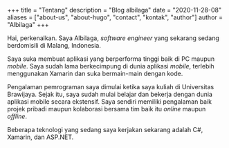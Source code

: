 +++
title = "Tentang"
description = "Blog albilaga"
date = "2020-11-28-08"
aliases = ["about-us", "about-hugo", "contact", "kontak", "author"]
author = "Albilaga"
+++

Hai, perkenalkan. Saya Albilaga, _software engineer_ yang sekarang sedang berdomisili di Malang, Indonesia.

Saya suka membuat aplikasi yang berperforma tinggi baik di PC maupun _mobile_. Saya sudah lama berkecimpung di dunia aplikasi _mobile_, terlebih menggunakan Xamarin dan suka bermain-main dengan kode.

Pengalaman pemrograman saya dimulai ketika saya kuliah di Universitas Brawijaya. Sejak itu, saya sudah mulai belajar dan bekerja dengan dunia aplikasi mobile secara ekstensif. Saya sendiri memiliki pengalaman baik projek pribadi maupun kolaborasi bersama tim baik itu _online_ maupun _offline_.

Beberapa teknologi yang sedang saya kerjakan sekarang adalah C#, Xamarin, dan ASP.NET. 